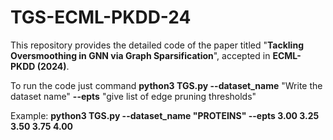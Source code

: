 # TGS-ECML-PKDD-24
This repository provides the detailed code of the paper titled "**Tackling Oversmoothing in GNN via Graph Sparsification**", accepted in **ECML-PKDD (2024)**. 

To run the code just command 
**python3 TGS.py --dataset_name** "Write the dataset name" **--epts** "give list of edge pruning thresholds"

Example: 
**python3 TGS.py --dataset_name "PROTEINS" --epts 3.00 3.25 3.50 3.75 4.00**
